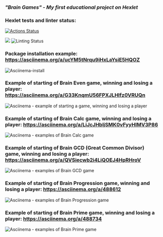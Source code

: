 ### ***"Brain Games" - My first educational project on Hexlet***


### Hexlet tests and linter status:
[![Actions Status](https://github.com/aleksandrbagrov/backend-project-lvl1/workflows/hexlet-check/badge.svg)](https://github.com/aleksandrbagrov/backend-project-lvl1/actions)

<a href="https://codeclimate.com/github/codeclimate/codeclimate/maintainability"><img src="https://api.codeclimate.com/v1/badges/a99a88d28ad37a79dbf6/maintainability" /></a>
![Linting Status](https://github.com/aleksandrbagrov/backend-project-lvl1/actions/workflows/hexlet-project-lint.yml/badge.svg?event=push)


### Package installation example:  https://asciinema.org/a/ucYM5tNrqu9iHxLaYsiE5HQOZ

![Asciinema-install](https://user-images.githubusercontent.com/101454330/163024136-e8691d03-83e2-4ad6-89e3-f3ee71f0349e.png)


### Example of starting of Brain Even game, winning and losing a player:   https://asciinema.org/a/G33KnqmU56FPXJLHlfz0VRUQn

![Asciinema - example of starting a game, winning and losing a player](https://user-images.githubusercontent.com/101454330/163028489-5e7fc14f-3374-4928-9c01-97e33acd35ef.png)


### Example of starting of Brain Calc game, winning and losing a player:   https://asciinema.org/a/LiJcJHbljSMK0vFyyHIMV3P86

![Asciinema - examples of Brain Calc game ](https://user-images.githubusercontent.com/101454330/163688337-6f5f2203-080a-4df8-97e0-d90abf80bb21.png)

### Example of starting of Brain GCD (Great Common Divisor) game, winning and losing a player:  https://asciinema.org/a/QVSiecwb2i4LiQOEJ4HpRHroV

![Asciinema - examples of Brain GCD game ](https://user-images.githubusercontent.com/101454330/163880971-d133e82e-7617-4c96-8fc6-0679871dd942.png)


### Example of starting of Brain Progression game, winning and losing a player:   https://asciinema.org/a/488612

![Asciinema - examples of Brain Progression game ](https://user-images.githubusercontent.com/101454330/164069603-df90973e-2bd8-4853-97b3-c3fe19283141.png)


### Example of starting of Brain Prime game, winning and losing a player:   https://asciinema.org/a/488734

![Asciinema - examples of Brain Prime game ](https://user-images.githubusercontent.com/101454330/164205519-c426e4fc-f0f7-4075-af91-a4a46e8b2078.png)



